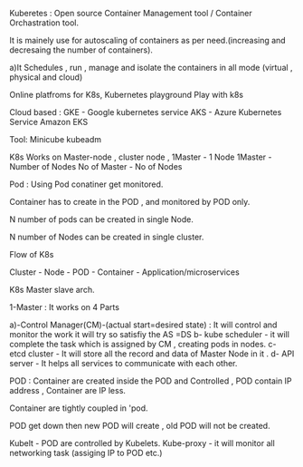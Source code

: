 Kuberetes :  Open source Container Management tool / Container Orchastration tool.

It is mainely use for autoscaling of containers as per need.(increasing and decresaing the number of containers).

a)It Schedules , run , manage and isolate the containers in all mode (virtual , physical and cloud)

Online platfroms for K8s,
Kubernetes playground
Play with k8s

Cloud based :
GKE - Google kubernetes service
AKS - Azure Kubernetes Service
Amazon EKS 

Tool:
Minicube
kubeadm

K8s Works on Master-node , cluster node , 
1Master - 1 Node
1Master - Number of Nodes
No of Master - No of Nodes

Pod : Using Pod conatiner get monitored.

Container has to create in the POD , and monitored by POD only.

N number of pods can be created in single Node.

N number of Nodes can be created in single cluster.




Flow of K8s

Cluster - Node - POD - Container - Application/microservices

K8s Master slave arch.

1-Master : It works on 4 Parts

a)-Control Manager(CM)-(actual start=desired state) : It will control and monitor the work it will try so satisfiy the AS =DS 
b- kube scheduler - it will complete the task which is assigned by CM , creating pods in nodes.
c- etcd cluster  - It will store all the record and data of Master Node in it .
d- API server - It helps all services to communicate with each other.


POD :
Container are created inside the POD and Controlled ,
POD contain IP address , Container are IP less.

Container are tightly coupled in 'pod.

POD get down then new POD will create , old POD will not be created.

Kubelt - POD are controlled by Kubelets.
Kube-proxy - it will monitor all networking task (assiging IP to POD etc.)



